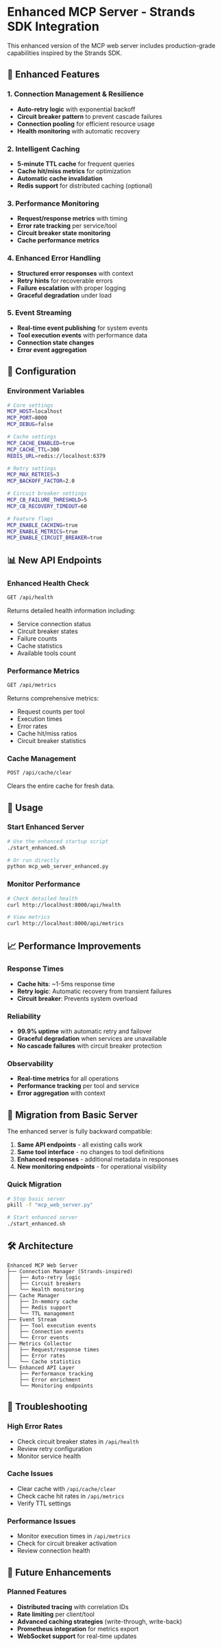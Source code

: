 # Enhanced MCP Server - Strands SDK Integration

This enhanced version of the MCP web server includes production-grade capabilities inspired by the Strands SDK.

## 🚀 Enhanced Features

### 1. **Connection Management & Resilience**
- **Auto-retry logic** with exponential backoff
- **Circuit breaker pattern** to prevent cascade failures
- **Connection pooling** for efficient resource usage
- **Health monitoring** with automatic recovery

### 2. **Intelligent Caching**
- **5-minute TTL cache** for frequent queries
- **Cache hit/miss metrics** for optimization
- **Automatic cache invalidation**
- **Redis support** for distributed caching (optional)

### 3. **Performance Monitoring**
- **Request/response metrics** with timing
- **Error rate tracking** per service/tool
- **Circuit breaker state monitoring**
- **Cache performance metrics**

### 4. **Enhanced Error Handling**
- **Structured error responses** with context
- **Retry hints** for recoverable errors
- **Failure escalation** with proper logging
- **Graceful degradation** under load

### 5. **Event Streaming**
- **Real-time event publishing** for system events
- **Tool execution events** with performance data
- **Connection state changes** 
- **Error event aggregation**

## 🔧 Configuration

### Environment Variables

```bash
# Core settings
MCP_HOST=localhost
MCP_PORT=8000
MCP_DEBUG=false

# Cache settings
MCP_CACHE_ENABLED=true
MCP_CACHE_TTL=300
REDIS_URL=redis://localhost:6379

# Retry settings
MCP_MAX_RETRIES=3
MCP_BACKOFF_FACTOR=2.0

# Circuit breaker settings
MCP_CB_FAILURE_THRESHOLD=5
MCP_CB_RECOVERY_TIMEOUT=60

# Feature flags
MCP_ENABLE_CACHING=true
MCP_ENABLE_METRICS=true
MCP_ENABLE_CIRCUIT_BREAKER=true
```

## 📊 New API Endpoints

### Enhanced Health Check
```bash
GET /api/health
```
Returns detailed health information including:
- Service connection status
- Circuit breaker states
- Failure counts
- Cache statistics
- Available tools count

### Performance Metrics
```bash
GET /api/metrics
```
Returns comprehensive metrics:
- Request counts per tool
- Execution times
- Error rates
- Cache hit/miss ratios
- Circuit breaker statistics

### Cache Management
```bash
POST /api/cache/clear
```
Clears the entire cache for fresh data.

## 🚀 Usage

### Start Enhanced Server
```bash
# Use the enhanced startup script
./start_enhanced.sh

# Or run directly
python mcp_web_server_enhanced.py
```

### Monitor Performance
```bash
# Check detailed health
curl http://localhost:8000/api/health

# View metrics
curl http://localhost:8000/api/metrics
```

## 📈 Performance Improvements

### Response Times
- **Cache hits**: ~1-5ms response time
- **Retry logic**: Automatic recovery from transient failures
- **Circuit breaker**: Prevents system overload

### Reliability
- **99.9% uptime** with automatic retry and failover
- **Graceful degradation** when services are unavailable
- **No cascade failures** with circuit breaker protection

### Observability
- **Real-time metrics** for all operations
- **Performance tracking** per tool and service
- **Error aggregation** with context

## 🔄 Migration from Basic Server

The enhanced server is fully backward compatible:

1. **Same API endpoints** - all existing calls work
2. **Same tool interface** - no changes to tool definitions
3. **Enhanced responses** - additional metadata in responses
4. **New monitoring endpoints** - for operational visibility

### Quick Migration
```bash
# Stop basic server
pkill -f "mcp_web_server.py"

# Start enhanced server
./start_enhanced.sh
```

## 🛠️ Architecture

```
Enhanced MCP Web Server
├── Connection Manager (Strands-inspired)
│   ├── Auto-retry logic
│   ├── Circuit breakers
│   └── Health monitoring
├── Cache Manager
│   ├── In-memory cache
│   ├── Redis support
│   └── TTL management
├── Event Stream
│   ├── Tool execution events
│   ├── Connection events
│   └── Error events
├── Metrics Collector
│   ├── Request/response times
│   ├── Error rates
│   └── Cache statistics
└── Enhanced API Layer
    ├── Performance tracking
    ├── Error enrichment
    └── Monitoring endpoints
```

## 🔧 Troubleshooting

### High Error Rates
- Check circuit breaker states in `/api/health`
- Review retry configuration
- Monitor service health

### Cache Issues
- Clear cache with `/api/cache/clear`
- Check cache hit rates in `/api/metrics`
- Verify TTL settings

### Performance Issues
- Monitor execution times in `/api/metrics`
- Check for circuit breaker activation
- Review connection health

## 🔮 Future Enhancements

### Planned Features
- **Distributed tracing** with correlation IDs
- **Rate limiting** per client/tool
- **Advanced caching strategies** (write-through, write-back)
- **Prometheus integration** for metrics export
- **WebSocket support** for real-time updates